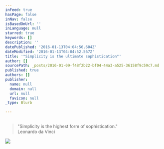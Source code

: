 ```yaml
---
inFeed: true
hasPage: false
inNav: false
isBasedOnUrl: ''
inLanguage: null
starred: true
keywords: []
description: ''
datePublished: '2016-01-13T04:04:56.604Z'
dateModified: '2016-01-13T04:04:52.567Z'
title: '"Simplicity is the ultimate sophistication"'
author: []
sourcePath: _posts/2016-01-09-f48f2b22-bf04-44a3-a525-36158f9c59c7.md
published: true
authors: []
publisher:
  name: null
  domain: null
  url: null
  favicon: null
_type: Blurb

---
```

## 
> 
> "Simplicity is the highest form of sophistication."  
> Leonardo da Vinci

![](https://s3-us-west-2.amazonaws.com/the-grid-img/p/02d1c33e74c687954d7871d5263f7bf388fc0289.jpg)